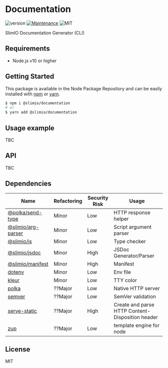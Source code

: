 # Documentation
![version](https://img.shields.io/badge/version-0.1.0-blue.svg)
[![Maintenance](https://img.shields.io/badge/Maintained%3F-yes-green.svg)](https://github.com/SlimIO/is/commit-activity)
![MIT](https://img.shields.io/github/license/mashape/apistatus.svg)

SlimIO Documentation Generator (CLI)

## Requirements
- Node.js v10 or higher

## Getting Started

This package is available in the Node Package Repository and can be easily installed with [npm](https://docs.npmjs.com/getting-started/what-is-npm) or [yarn](https://yarnpkg.com).

```bash
$ npm i @slimio/documentation
# or
$ yarn add @slimio/documentation
```

## Usage example
TBC

## API
TBC

## Dependencies

|Name|Refactoring|Security Risk|Usage|
|---|---|---|---|
|[@polka/send-type](https://github.com/lukeed/polka)|Minor|Low|HTTP response helper|
|[@slimio/arg-parser](https://github.com/SlimIO/Arg-parser)|Minor|Low|Script argument parser|
|[@slimio/is](https://github.com/SlimIO/is)|Minor|Low|Type checker|
|[@slimio/jsdoc](https://github.com/SlimIO/jsdoc#readme)|Minor|High|JSDoc Generator/Parser|
|[@slimio/manifest](https://github.com/SlimIO/Manifester#readme)|Minor|High|Manifest|
|[dotenv](https://github.com/motdotla/dotenv)|Minor|Low|Env file|
|[kleur](https://github.com/lukeed/kleur)|Minor|Low|TTY color|
|[polka](https://github.com/lukeed/polka)|??Major|Low|Native HTTP server|
|[semver](https://github.com/npm/node-semver)|??Major|Low|SemVer validation|
|[serve-static](https://github.com/expressjs/serve-static#readme)|??Major|High|Create and parse HTTP Content-Disposition header|
|[zup](https://github.com/mscdex/zup#readme)|??Major|Low|template engine for node|


## License
MIT
